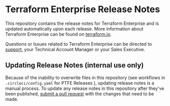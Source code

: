 # Terraform Enterprise Release Notes

This repository contains the release notes for Terraform Enterprise and is updated automatically upon each release. More information about Terraform Enterprise can be found on [terraform.io](https://www.terraform.io/docs/enterprise/).

Questions or Issues related to Terraform Enterprise can be directed to [support](https://support.hashicorp.com), your Technical Account Manager or your Sales Executive.

## Updating Release Notes (internal use only)

Because of the inability to overwrite files in this repository (see workflows in
`.circleci/config.yaml` for PTFE Releases ), updating release notes is a manual
process. To update any release notes in this repository after they've been
published, [submit a pull request][gh-new-pr] with the changes that need to be made.

[gh-new-pr]: https://github.com/hashicorp/terraform-enterprise-release-notes/compare "Submit new PR in this repository"

